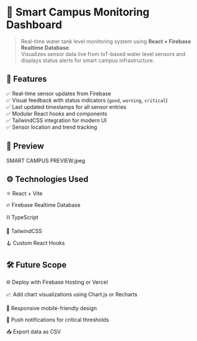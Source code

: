 # 🌊 Smart Campus Monitoring Dashboard

> Real-time water tank level monitoring system using **React + Firebase Realtime Database**.  
> Visualizes sensor data live from IoT-based water level sensors and displays status alerts for smart campus infrastructure.

## 🚀 Features

✅ Real-time sensor updates from Firebase  
✅ Visual feedback with status indicators (`good`, `warning`, `critical`)  
✅ Last updated timestamps for all sensor entries  
✅ Modular React hooks and components  
✅ TailwindCSS integration for modern UI  
✅ Sensor location and trend tracking  

## 📸 Preview

SMART CAMPUS PREVIEW.jpeg


## ⚙️ Technologies Used

⚛️ React + Vite

🔥 Firebase Realtime Database

⛓ TypeScript

🎨 TailwindCSS

🪝 Custom React Hooks

## 🛠 Future Scope

🌐 Deploy with Firebase Hosting or Vercel

📈 Add chart visualizations using Chart.js or Recharts

📱 Responsive mobile-friendly design

🔔 Push notifications for critical thresholds

📥 Export data as CSV

